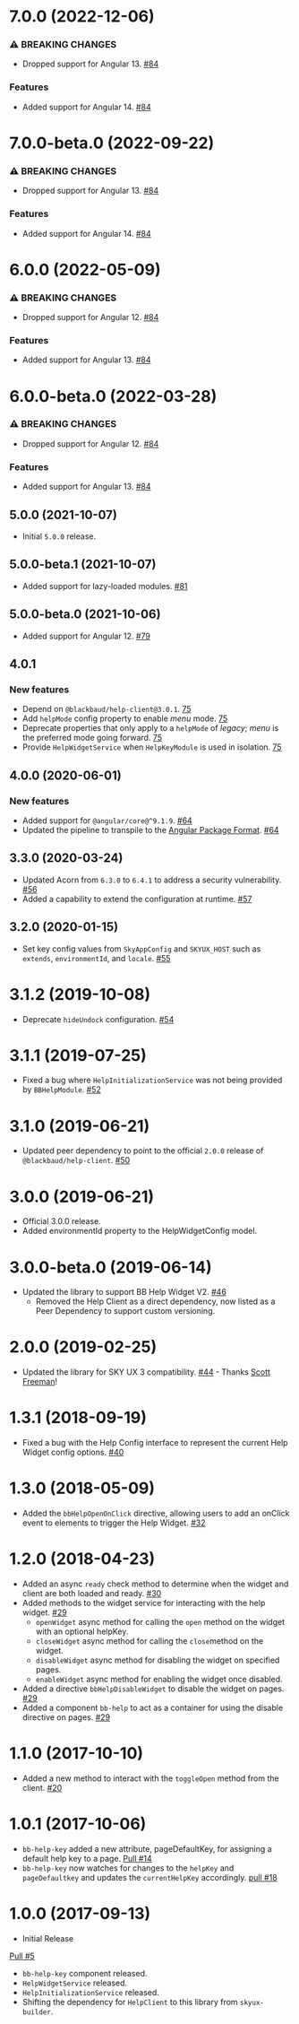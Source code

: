 # 7.0.0 (2022-12-06)

### ⚠ BREAKING CHANGES

- Dropped support for Angular 13. [#84](https://github.com/blackbaud/skyux-lib-help/pull/89)

### Features

- Added support for Angular 14. [#84](https://github.com/blackbaud/skyux-lib-help/pull/89)

# 7.0.0-beta.0 (2022-09-22)

### ⚠ BREAKING CHANGES

- Dropped support for Angular 13. [#84](https://github.com/blackbaud/skyux-lib-help/pull/89)

### Features

- Added support for Angular 14. [#84](https://github.com/blackbaud/skyux-lib-help/pull/89)

# 6.0.0 (2022-05-09)

### ⚠ BREAKING CHANGES

- Dropped support for Angular 12. [#84](https://github.com/blackbaud/skyux-lib-help/pull/84)

### Features

- Added support for Angular 13. [#84](https://github.com/blackbaud/skyux-lib-help/pull/84)

# 6.0.0-beta.0 (2022-03-28)

### ⚠ BREAKING CHANGES

- Dropped support for Angular 12. [#84](https://github.com/blackbaud/skyux-lib-help/pull/84)

### Features

- Added support for Angular 13. [#84](https://github.com/blackbaud/skyux-lib-help/pull/84)

## 5.0.0 (2021-10-07)

- Initial `5.0.0` release.

## 5.0.0-beta.1 (2021-10-07)

- Added support for lazy-loaded modules. [#81](https://github.com/blackbaud/skyux-lib-help/pull/81)

## 5.0.0-beta.0 (2021-10-06)

- Added support for Angular 12. [#79](https://github.com/blackbaud/skyux-lib-help/pull/79)

## 4.0.1

### New features

- Depend on `@blackbaud/help-client@3.0.1`. [75](https://github.com/blackbaud/skyux-lib-help/pull/75)
- Add `helpMode` config property to enable _menu_ mode. [75](https://github.com/blackbaud/skyux-lib-help/pull/75)
- Deprecate properties that only apply to a `helpMode` of _legacy_; _menu_ is the preferred mode going forward. [75](https://github.com/blackbaud/skyux-lib-help/pull/75)
- Provide `HelpWidgetService` when `HelpKeyModule` is used in isolation. [75](https://github.com/blackbaud/skyux-lib-help/pull/75)

## 4.0.0 (2020-06-01)

### New features

- Added support for `@angular/core@^9.1.9`. [#64](https://github.com/blackbaud/skyux-lib-help/pull/64)
- Updated the pipeline to transpile to the [Angular Package Format](https://docs.google.com/document/d/1CZC2rcpxffTDfRDs6p1cfbmKNLA6x5O-NtkJglDaBVs/preview). [#64](https://github.com/blackbaud/skyux-lib-help/pull/64)

## 3.3.0 (2020-03-24)

- Updated Acorn from `6.3.0` to `6.4.1` to address a security vulnerability. [#56](https://github.com/blackbaud/skyux-lib-help/pull/56)
- Added a capability to extend the configuration at runtime. [#57](https://github.com/blackbaud/skyux-lib-help/pull/57)

## 3.2.0 (2020-01-15)

- Set key config values from `SkyAppConfig` and `SKYUX_HOST` such as `extends`, `environmentId`, and `locale`. [#55](https://github.com/blackbaud/skyux-lib-help/pull/55)

# 3.1.2 (2019-10-08)

- Deprecate `hideUndock` configuration. [#54](https://github.com/blackbaud/skyux-lib-help/pull/54)

# 3.1.1 (2019-07-25)

- Fixed a bug where `HelpInitializationService` was not being provided by `BBHelpModule`. [#52](https://github.com/blackbaud/skyux-lib-help/pull/52)

# 3.1.0 (2019-06-21)

- Updated peer dependency to point to the official `2.0.0` release of `@blackbaud/help-client`. [#50](https://github.com/blackbaud/skyux-lib-help/pull/50)

# 3.0.0 (2019-06-21)

- Official 3.0.0 release.
- Added environmentId property to the HelpWidgetConfig model.

# 3.0.0-beta.0 (2019-06-14)

- Updated the library to support BB Help Widget V2. [#46](https://github.com/blackbaud/skyux-lib-help/pull/46)
  - Removed the Help Client as a direct dependency, now listed as a Peer Dependency to support custom versioning.

# 2.0.0 (2019-02-25)

- Updated the library for SKY UX 3 compatibility. [#44](https://github.com/blackbaud/skyux-lib-help/pull/44) - Thanks [Scott Freeman](https://github.com/Blackbaud-ScottFreeman)!

# 1.3.1 (2018-09-19)

- Fixed a bug with the Help Config interface to represent the current Help Widget config options. [#40](https://github.com/blackbaud/skyux-lib-help/pull/40)

# 1.3.0 (2018-05-09)

- Added the `bbHelpOpenOnClick` directive, allowing users to add an onClick event to elements to trigger the Help Widget. [#32](https://github.com/blackbaud/skyux-lib-help/pull/32)

# 1.2.0 (2018-04-23)

- Added an async `ready` check method to determine when the widget and client are both loaded and ready. [#30](https://github.com/blackbaud/skyux-lib-help/pull/30)
- Added methods to the widget service for interacting with the help widget. [#29](https://github.com/blackbaud/skyux-lib-help/pull/29)
  - `openWidget` async method for calling the `open` method on the widget with an optional helpKey.
  - `closeWidget` async method for calling the `close`method on the widget.
  - `disableWidget` async method for disabling the widget on specified pages.
  - `enableWidget` async method for enabling the widget once disabled.
- Added a directive `bbHelpDisableWidget` to disable the widget on pages. [#29](https://github.com/blackbaud/skyux-lib-help/pull/29)
- Added a component `bb-help` to act as a container for using the disable directive on pages. [#29](https://github.com/blackbaud/skyux-lib-help/pull/29)

# 1.1.0 (2017-10-10)

- Added a new method to interact with the `toggleOpen` method from the client. [#20](https://github.com/blackbaud/skyux-lib-help/pull/20)

# 1.0.1 (2017-10-06)

- `bb-help-key` added a new attribute, pageDefaultKey, for assigning a default help key to a page. [Pull #14](https://github.com/blackbaud/skyux-lib-help/pull/14)
- `bb-help-key` now watches for changes to the `helpKey` and `pageDefaultkey` and updates the `currentHelpKey` accordingly. [pull #18](https://github.com/blackbaud/skyux-lib-help/pull/18)

# 1.0.0 (2017-09-13)

- Initial Release

[Pull #5](https://github.com/blackbaud/skyux-lib-help/pull/5)

- `bb-help-key` component released.
- `HelpWidgetService` released.
- `HelpInitializationService` released.
- Shifting the dependency for `HelpClient` to this library from `skyux-builder`.
